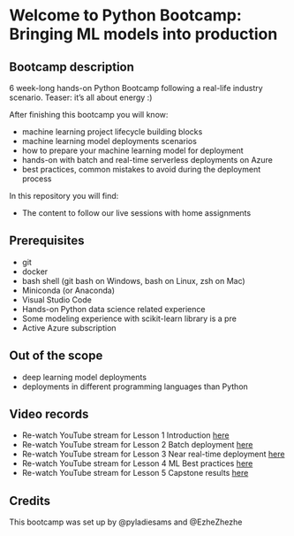 # Welcome to Python Bootcamp: Bringing ML models into production
 
## Bootcamp description
6 week-long hands-on Python Bootcamp following a real-life industry scenario. Teaser: it’s all about energy :)

After finishing this bootcamp you will know:
* machine learning project lifecycle building blocks
* machine learning model deployments scenarios
* how to prepare your machine learning model for deployment
* hands-on with batch and real-time serverless deployments on Azure
* best practices, common mistakes to avoid during the deployment process

In this repository you will find: 
* The content to follow our live sessions with home assignments

## Prerequisites
- git
- docker
- bash shell (git bash on Windows, bash on Linux, zsh on Mac)
- Miniconda (or Anaconda)
- Visual Studio Code
- Hands-on Python data science related experience
- Some modeling experience with scikit-learn library is a pre
- Active Azure subscription 

## Out of the scope
- deep learning model deployments
- deployments in different programming languages than Python

## Video records
- Re-watch YouTube stream for Lesson 1 Introduction [here](https://youtu.be/irwDv_wDyQc)
- Re-watch YouTube stream for Lesson 2 Batch deployment [here](https://youtu.be/G1qxR1Hi3i8)
- Re-watch YouTube stream for Lesson 3 Near real-time deployment [here](https://youtu.be/O7hfLDMizyA)
- Re-watch YouTube stream for Lesson 4 ML Best practices [here](https://youtu.be/J2XgPmsTfGU)
- Re-watch YouTube stream for Lesson 5 Capstone results [here](https://youtu.be/aLReepA68Nk)

## Credits
This bootcamp was set up by @pyladiesams and @EzheZhezhe

